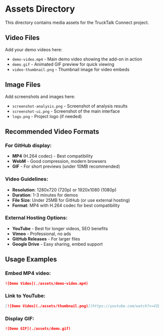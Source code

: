 # Assets Directory

This directory contains media assets for the TruckTalk Connect project.

## Video Files

Add your demo videos here:
- `demo-video.mp4` - Main demo video showing the add-on in action
- `demo.gif` - Animated GIF preview for quick viewing
- `video-thumbnail.png` - Thumbnail image for video embeds

## Image Files

Add screenshots and images here:
- `screenshot-analysis.png` - Screenshot of analysis results
- `screenshot-ui.png` - Screenshot of the main interface
- `logo.png` - Project logo (if needed)

## Recommended Video Formats

### For GitHub display:
- **MP4** (H.264 codec) - Best compatibility
- **WebM** - Good compression, modern browsers
- **GIF** - For short previews (under 10MB recommended)

### Video Guidelines:
- **Resolution**: 1280x720 (720p) or 1920x1080 (1080p)
- **Duration**: 1-3 minutes for demos
- **File Size**: Under 25MB for GitHub (or use external hosting)
- **Format**: MP4 with H.264 codec for best compatibility

### External Hosting Options:
- **YouTube** - Best for longer videos, SEO benefits
- **Vimeo** - Professional, no ads
- **GitHub Releases** - For larger files
- **Google Drive** - Easy sharing, embed support

## Usage Examples

### Embed MP4 video:
```markdown
![Demo Video](./assets/demo-video.mp4)
```

### Link to YouTube:
```markdown
[![Demo Video](./assets/thumbnail.png)](https://youtube.com/watch?v=VIDEO_ID)
```

### Display GIF:
```markdown
![Demo GIF](./assets/demo.gif)
```
